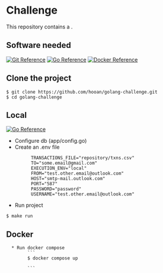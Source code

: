 # Challenge 

This repository contains a .

## Software needed

[![Git Reference](https://www.svgrepo.com/show/349375/github.svg)](https://github.com)
[![Go Reference](https://www.svgrepo.com/show/349380/go.svg)](https://go.dev/dl/)
[![Docker Reference](https://www.svgrepo.com/show/349342/docker.svg)](https://docker.com)

## Clone the project

```
$ git clone https://github.com/hooan/golang-challenge.git
$ cd golang-challenge
```

## Local 
            
[![Go Reference](https://pkg.go.dev/badge/golang.org/x/example.svg)](https://pkg.go.dev/golang.org/x/example)

 * Configure db (app/config.go)
 * Create an .env file 
      ```
            TRANSACTIONS_FILE="repository/txns.csv"
            TO="some.email@gmail.com"
            EXECUTION_ENV="local"
            FROM="test.other.email@outlook.com"
            HOST="smtp-mail.outlook.com"
            PORT="587"
            PASSWORD="password"
            USERNAME="test.other.email@outlook.com"
      ```
 * Run project

```
$ make run

```

## Docker 
      * Run docker compose
            ```
            $ docker compose up

            ```
